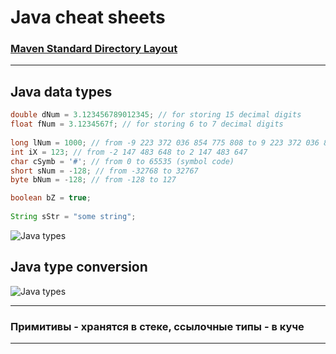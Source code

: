 # Java cheat sheets

### [Maven Standard Directory Layout](https://maven.apache.org/guides/introduction/introduction-to-the-standard-directory-layout.html)

---

## Java data types

```java
double dNum = 3.123456789012345; // for storing 15 decimal digits
float fNum = 3.1234567f; // for storing 6 to 7 decimal digits
        
long lNum = 1000; // from -9 223 372 036 854 775 808 to 9 223 372 036 854 775 807
int iX = 123; // from -2 147 483 648 to 2 147 483 647
char cSymb = '#'; // from 0 to 65535 (symbol code)
short sNum = -128; // from -32768 to 32767
byte bNum = -128; // from -128 to 127

boolean bZ = true;
        
String sStr = "some string";
```

![Java types](https://cdn.ttgtmedia.com/rms/onlineImages/server_side-java_primitive_types-f.png)

## Java type conversion

![Java types](https://res.cloudinary.com/xdpiqbx/image/upload/v1651727764/goit/Java/2022-05-05_081448_pnxrj8.png)

---

### Примитивы - хранятся в стеке, ссылочные типы - в куче

---